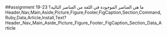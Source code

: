 ##assignment 19-23
ما هي العناصر الموجودة في اللغة من العناصر التالية؟ <br>
Header,Nav,Main,Aside,Picture,Figure,Footer,FigCaption,Section,Command,Ruby,Data,Article,Install,Text?
<br>
Header_Nav_Main_Aside_Picture_Figure_Footer_FigCaption_Section_Data_Article

